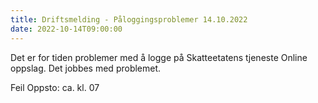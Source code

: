 ```yaml
---
title: Driftsmelding - Påloggingsproblemer 14.10.2022
date: 2022-10-14T09:00:00
---
```

Det er for tiden problemer med å logge på Skatteetatens tjeneste Online oppslag.
Det jobbes med problemet. 

Feil Oppsto: ca. kl. 07 

